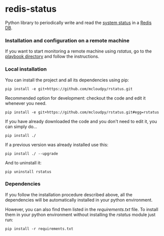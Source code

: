 redis-status
============

Python library to periodically write and read the [system status](http://pythonhosted.org/psutil/) in a [Redis DB](http://redis.io/).


### Installation and configuration on a remote machine

If you want to start monitoring a remote machine using _rstatus_, go to the [playbook directory](playbook) and follow the instructions.


### Local installation

You can install the project and all its dependencies using pip:

    pip install -e git+https://github.com/mcloudpy/rstatus.git

Recommended option for development: checkout the code and edit it whenever you need.
 
    pip install -e git+https://github.com/mcloudpy/rstatus.git#egg=rstatus

If you have already downloaded the code and you don't need to edit it, you can simply do...
 
    pip install ./

If a previous version was already installed use this:
 
    pip install ./ --upgrade
     
And to uninstall it:

    pip uninstall rstatus


### Dependencies

If you follow the installation procedure described above, all the dependencies will be automatically installed in your python environment.

However, you can also find them listed in the _requirements.txt_ file.
To install them in your python environment without installing the _rstatus_ module just run:

    pip install -r requirements.txt
